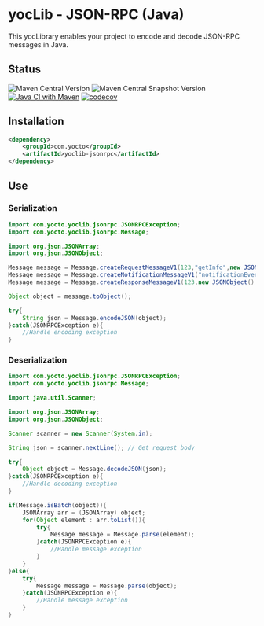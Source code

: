 # yocLib - JSON-RPC (Java)

This yocLibrary enables your project to encode and decode JSON-RPC messages in Java.

## Status

![Maven Central Version](https://img.shields.io/maven-central/v/com.yocto/yoclib-jsonrpc)
![Maven Central Snapshot Version](https://img.shields.io/maven-metadata/v?metadataUrl=https%3A%2F%2Fcentral.sonatype.com%2Frepository%2Fmaven-snapshots%2Fcom%2Fyocto%2Fyoclib-jsonrpc%2Fmaven-metadata.xml&label=maven-central-snapshot)
[![Java CI with Maven](https://github.com/yocto/yoclib-jsonrpc-java/actions/workflows/maven.yml/badge.svg)](https://github.com/yocto/yoclib-jsonrpc-java/actions/workflows/maven.yml)
[![codecov](https://codecov.io/gh/yocto/yoclib-jsonrpc-java/graph/badge.svg?token=08Yu14FDIF)](https://codecov.io/gh/yocto/yoclib-jsonrpc-java)

## Installation

```xml
<dependency>
	<groupId>com.yocto</groupId>
	<artifactId>yoclib-jsonrpc</artifactId>
</dependency>
```

## Use

### Serialization

```java
import com.yocto.yoclib.jsonrpc.JSONRPCException;
import com.yocto.yoclib.jsonrpc.Message;

import org.json.JSONArray;
import org.json.JSONObject;

Message message = Message.createRequestMessageV1(123,"getInfo",new JSONArray().put("payments")); // Create request (version 1.0)
Message message = Message.createNotificationMessageV1("notificationEvent",new JSONArray().put("payed")); // Create notification (version 1.0)
Message message = Message.createResponseMessageV1(123,new JSONObject().put("payments",new JSONArray().put("$10.12").put("$23.45").put("$12.34"))); // Create response (version 1.0)

Object object = message.toObject();

try{
    String json = Message.encodeJSON(object);
}catch(JSONRPCException e){
    //Handle encoding exception
}
```

### Deserialization

```java
import com.yocto.yoclib.jsonrpc.JSONRPCException;
import com.yocto.yoclib.jsonrpc.Message;

import java.util.Scanner;

import org.json.JSONArray;
import org.json.JSONObject;

Scanner scanner = new Scanner(System.in);

String json = scanner.nextLine(); // Get request body

try{
    Object object = Message.decodeJSON(json);
}catch(JSONRPCException e){
    //Handle decoding exception
}

if(Message.isBatch(object)){
    JSONArray arr = (JSONArray) object;
    for(Object element : arr.toList()){
        try{
            Message message = Message.parse(element);
        }catch(JSONRPCException e){
            //Handle message exception
        }
    }
}else{
    try{
        Message message = Message.parse(object);
    }catch(JSONRPCException e){
        //Handle message exception
    }
}
```